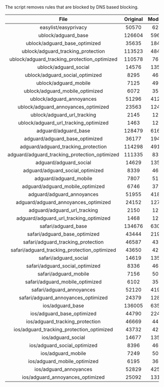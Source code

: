 The script removes rules that are blocked by DNS based blocking.


| File | Original | Modified |
|:----:|:-----:|:-----:|
| easylist/easyprivacy | 50570 | 6240 |
| ublock/adguard_base | 126604 | 59658 |
| ublock/adguard_base_optimized | 35635 | 18485 |
| ublock/adguard_tracking_protection | 113523 | 48422 |
| ublock/adguard_tracking_protection_optimized | 110578 | 7686 |
| ublock/adguard_social | 14576 | 13503 |
| ublock/adguard_social_optimized | 8295 | 4617 |
| ublock/adguard_mobile | 7125 | 4989 |
| ublock/adguard_mobile_optimized | 6072 | 3563 |
| ublock/adguard_annoyances | 51296 | 41256 |
| ublock/adguard_annoyances_optimized | 23563 | 12439 |
| ublock/adguard_url_tracking | 2145 | 1280 |
| ublock/adguard_url_tracking_optimized | 1463 | 1277 |
| adguard/adguard_base | 128479 | 61629 |
| adguard/adguard_base_optimized | 36177 | 19486 |
| adguard/adguard_tracking_protection | 114298 | 49140 |
| adguard/adguard_tracking_protection_optimized | 111335 | 8391 |
| adguard/adguard_social | 14629 | 13563 |
| adguard/adguard_social_optimized | 8339 | 4660 |
| adguard/adguard_mobile | 7807 | 5168 |
| adguard/adguard_mobile_optimized | 6746 | 3735 |
| adguard/adguard_annoyances | 51955 | 41852 |
| adguard/adguard_annoyances_optimized | 24152 | 12755 |
| adguard/adguard_url_tracking | 2150 | 1286 |
| adguard/adguard_url_tracking_optimized | 1468 | 1283 |
| safari/adguard_base | 134676 | 63069 |
| safari/adguard_base_optimized | 43444 | 21921 |
| safari/adguard_tracking_protection | 46587 | 4394 |
| safari/adguard_tracking_protection_optimized | 43650 | 4250 |
| safari/adguard_social | 14619 | 13547 |
| safari/adguard_social_optimized | 8336 | 4647 |
| safari/adguard_mobile | 7156 | 5027 |
| safari/adguard_mobile_optimized | 6102 | 3595 |
| safari/adguard_annoyances | 52120 | 41944 |
| safari/adguard_annoyances_optimized | 24379 | 12825 |
| ios/adguard_base | 136005 | 63587 |
| ios/adguard_base_optimized | 44790 | 22437 |
| ios/adguard_tracking_protection | 46669 | 4401 |
| ios/adguard_tracking_protection_optimized | 43732 | 4257 |
| ios/adguard_social | 14677 | 13579 |
| ios/adguard_social_optimized | 8396 | 4661 |
| ios/adguard_mobile | 7249 | 5068 |
| ios/adguard_mobile_optimized | 6195 | 3633 |
| ios/adguard_annoyances | 52829 | 42545 |
| ios/adguard_annoyances_optimized | 25092 | 13124 |